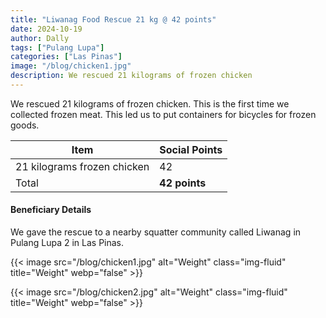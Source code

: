 ```yaml
---
title: "Liwanag Food Rescue 21 kg @ 42 points"
date: 2024-10-19
author: Dally
tags: ["Pulang Lupa"]
categories: ["Las Pinas"]
image: "/blog/chicken1.jpg"
description: We rescued 21 kilograms of frozen chicken 
---
```



We rescued 21 kilograms of frozen chicken. This is the first time we collected frozen meat. This led us to put containers for bicycles for frozen goods.


Item | Social Points
--- | ---
21 kilograms frozen chicken | 42
Total | **42 points**




#### Beneficiary Details

We gave the rescue to a nearby squatter community called Liwanag in Pulang Lupa 2 in Las Pinas.

{{< image src="/blog/chicken1.jpg" alt="Weight" class="img-fluid" title="Weight" webp="false" >}}

{{< image src="/blog/chicken2.jpg" alt="Weight" class="img-fluid" title="Weight" webp="false" >}}
